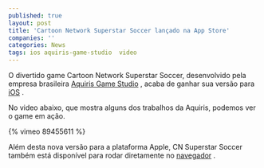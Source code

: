 ```yaml
---
published: true
layout: post
title: 'Cartoon Network Superstar Soccer lançado na App Store'
companies: ''
categories: News
tags: ios aquiris-game-studio  video
---
```


 
O divertido game Cartoon Network Superstar Soccer, desenvolvido pela empresa brasileira <a href="http://www.aquiris.com.br/?lang=pt_BR" target="_blank">Aquiris Game Studio</a>
, acaba de ganhar sua versão para <a href="https://itunes.apple.com/br/app/cn-superstar-soccer/id839550780?l=en" target="_blank">iOS</a>
.
 
No video abaixo, que mostra alguns dos trabalhos da Aquiris, podemos ver o game em ação.
 
{% vimeo 89455611 %} 

Além desta nova versão para a plataforma Apple, CN  Superstar Soccer também está disponível para rodar diretamente no <a href="http://www.cartoonnetwork.com/games/cc/superstar-soccer/" target="_blank">navegador</a>
.
 
 
